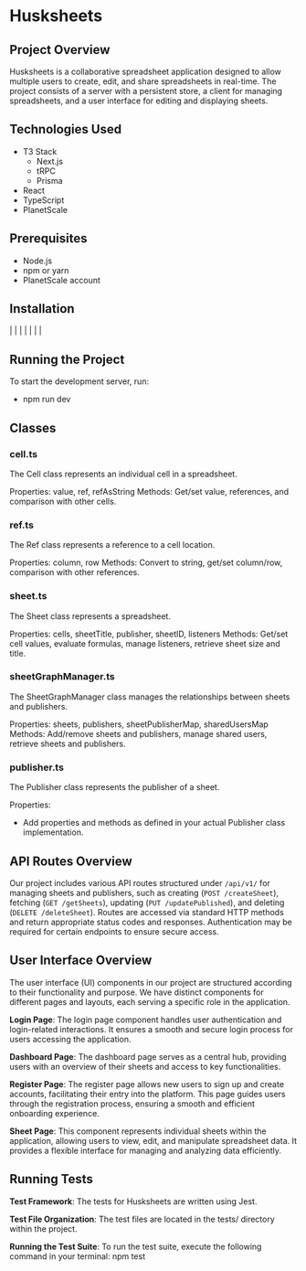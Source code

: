 # Husksheets

## Project Overview
Husksheets is a collaborative spreadsheet application designed to allow multiple users to create, edit, and share spreadsheets in real-time. The project consists of a server with a persistent store, a client for managing spreadsheets, and a user interface for editing and displaying sheets.

## Technologies Used
- T3 Stack
  - Next.js
  - tRPC
  - Prisma
- React
- TypeScript
- PlanetScale


## Prerequisites
- Node.js
- npm or yarn
- PlanetScale account

## Installation 
|
|
|
|
|
|
|


## Running the Project
To start the development server, run:
- npm run dev


## Classes

### cell.ts
The Cell class represents an individual cell in a spreadsheet.

Properties: value, ref, refAsString
Methods: Get/set value, references, and comparison with other cells.

### ref.ts
The Ref class represents a reference to a cell location.

Properties: column, row
Methods: Convert to string, get/set column/row, comparison with other references.

### sheet.ts
The Sheet class represents a spreadsheet.

Properties: cells, sheetTitle, publisher, sheetID, listeners
Methods: Get/set cell values, evaluate formulas, manage listeners, retrieve sheet size and title.

### sheetGraphManager.ts
The SheetGraphManager class manages the relationships between sheets and publishers.

Properties: sheets, publishers, sheetPublisherMap, sharedUsersMap
Methods: Add/remove sheets and publishers, manage shared users, retrieve sheets and publishers.

### publisher.ts
The Publisher class represents the publisher of a sheet.

Properties:
- Add properties and methods as defined in your actual Publisher class implementation.

## API Routes Overview

Our project includes various API routes structured under `/api/v1/` for managing sheets and publishers, such as creating (`POST /createSheet`), fetching (`GET /getSheets`), updating (`PUT /updatePublished`), and deleting (`DELETE /deleteSheet`). Routes are accessed via standard HTTP methods and return appropriate status codes and responses. Authentication may be required for certain endpoints to ensure secure access.

## User Interface Overview

The user interface (UI) components in our project are structured according to their functionality and purpose. We have distinct components for different pages and layouts, each serving a specific role in the application.

__Login Page__: The login page component handles user authentication and login-related interactions. It ensures a smooth and secure login process for users accessing the application.

__Dashboard Page__: The dashboard page serves as a central hub, providing users with an overview of their sheets and access to key functionalities.

__Register Page__: The register page allows new users to sign up and create accounts, facilitating their entry into the platform. This page guides users through the registration process, ensuring a smooth and efficient onboarding experience.

__Sheet Page__: This component represents individual sheets within the application, allowing users to view, edit, and manipulate spreadsheet data. It provides a flexible interface for managing and analyzing data efficiently.

## Running Tests
__Test Framework__:
The tests for Husksheets are written using Jest.

__Test File Organization__:
The test files are located in the tests/ directory within the project.

__Running the Test Suite__:
To run the test suite, execute the following command in your terminal:
npm test



